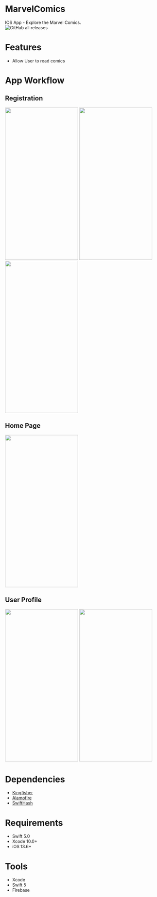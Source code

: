 # MarvelComics
IOS App - Explore the Marvel Comics.  
![GitHub all releases](https://img.shields.io/github/downloads/NorahManeea/MarvelComics/total?label=Swift&logo=swift) 

# Features 
* Allow User to read comics

# App Workflow
## Registration  

<img src="https://user-images.githubusercontent.com/78898254/118908403-38c6d900-b8d6-11eb-9c46-b630652c62aa.png" width="240" height="500"> <img src="https://user-images.githubusercontent.com/78898254/118908471-5ac05b80-b8d6-11eb-94a3-45df9a9d6027.png" width="240" height="500"> <img src="https://user-images.githubusercontent.com/78898254/118908476-5c8a1f00-b8d6-11eb-9e2a-2895a4002c8c.png" width="240" height="500">

## Home Page  
<img src="https://user-images.githubusercontent.com/78898254/118908559-7fb4ce80-b8d6-11eb-8c4f-2e98af8b45fd.png" width="240" height="500">


## User Profile  
<img src="https://user-images.githubusercontent.com/78898254/118908619-9bb87000-b8d6-11eb-860b-87a26db1b743.png" width="240" height="500"> <img src="https://user-images.githubusercontent.com/78898254/118908625-9e1aca00-b8d6-11eb-8934-c1e22204b6ee.png" width="240" height="500">




# Dependencies 
* [Kingfisher](https://github.com/onevcat/Kingfisher)
* [Alamofire](https://github.com/Alamofire/Alamofire)
* [SwiftHash](https://github.com/onmyway133/SwiftHash)

# Requirements
* Swift 5.0
* Xcode 10.0+
* iOS 13.6+


# Tools
* Xcode
* Swift 5
* Firebase
